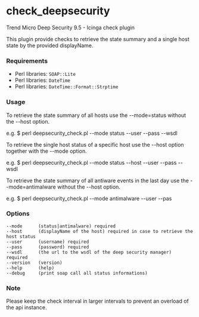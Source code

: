 check_deepsecurity
==================

Trend Micro Deep Security 9.5 - Icinga check plugin

This plugin provide checks to retrieve the state summary and a single host state by the provided displayName.

### Requirements

* Perl libraries: `SOAP::Lite`
* Perl libraries: `DateTime`
* Perl libraries: `DateTime::Format::Strptime`

### Usage

To retrieve the state summary of all hosts use the --mode=status without the --host option.

e.g. $ perl deepsecurity_check.pl --mode status --user <user> --pass <pass> --wsdl <url>

To retrieve the single host status of a specific host use the --host option together with the --mode option.

e.g. $ perl deepsecurity_check.pl --mode status --host <displayName> --user <user> --pass <pass> --wsdl <url>

To retrieve the state summary of all antiware events in the last day use the --mode=antimalware without the --host option.

e.g. $ perl deepsecurity_check.pl --mode antimalware --user <user> --pas

### Options
    --mode		(status|antimalware) required
    --host		(displayName of the host) required in case to retrieve the host status
    --user		(username) required
    --pass		(password) required
    --wsdl		(the url to the wsdl of the deep security manager) required
    --version	(version)
    --help		(help)
    --debug		(print soap call all status informations)

### Note

Please keep the check interval in larger intervals to prevent an overload of the api instance.

